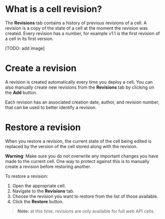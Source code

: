 
# What is a cell revision?

The **Revisions** tab contains a history of previous revisions of a cell. A revision is a copy of the state of a cell at the moment the revision was created. Every revision has a number, for example v1.1 is the first revision of a cell in its first version.

[TODO: add image]

# Create a revision

A revision is created automatically every time you deploy a cell. You can also manually create new revisions from the **Revisions** tab by clicking on the **Add** button.

Each revision has an associated creation date, author, and revision number, that can be used to better identify a revision.

# Restore a revision

When you restore a revision, the current state of the cell being edited is replaced by the version of the cell stored along with the revision.

**Warning**: Make sure you do not overwrite any important changes you have made to the current cell. One way to protect against this is to manually create a revision before restoring another.


To restore a revision:  

1. Open the appropriate cell.  
2. Navigate to the **Revisions** tab.
3. Choose the revision you want to restore from the list of those available.
4. Click the **Restore** button.

> **Note:** at this time, revisions are only available for full web API cells.
